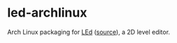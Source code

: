# led-archlinux

Arch Linux packaging for [LEd](https://deepnight.net/docs/led/)
([source](https://github.com/deepnight/led)), a 2D level editor.

